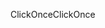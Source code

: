 <span data-ttu-id="b64dd-101">ClickOnce</span><span class="sxs-lookup"><span data-stu-id="b64dd-101">ClickOnce</span></span>